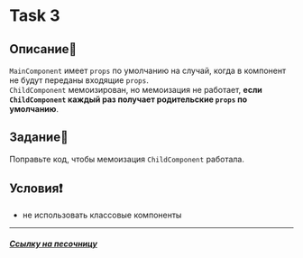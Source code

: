 # Task 3

## Описание📌

`MainComponent` имеет `props` по умолчанию на случай, когда в компонент не будут переданы входящие `props`.    
`ChildComponent` мемоизирован, но мемоизация не работает, **если `ChildComponent` каждый раз получает родительские `props` по умолчанию**.

## Задание📝

Поправьте код, чтобы мемоизация `ChildComponent` работала.

## Условия❗️

 * не использовать классовые компоненты

***

##### [Ссылку на песочницу](https://codesandbox.io/s/task-3-t4gor5?file=/src/taskComponents.tsx)

